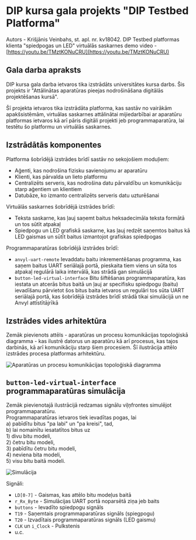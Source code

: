 # DIP kursa gala projekts "DIP Testbed Platforma"

Autors - Krišjānis Veinbahs, st. apl. nr. kv18042.
DIP Testbed platformas klienta "spiedpogas un LED" virtuālās saskarnes demo video - [https://youtu.be/TMztKONuCRU](https://youtu.be/TMztKONuCRU)  

## Gala darba apraksts
DIP kursa gala darba ietvaros tika izstrādāts universitātes kursa darbs. Šis projekts ir "Attālinātas aparatūras pieejas nodrošināšana digitālās projektēšanas kursā".  

Šī projekta ietvaros tika izstrādāta platforma, kas sastāv no vairākām apakšsistēmām, virtuālas saskarnes attālinātai mijiedarbībai ar aparatūru platformas ietvaros kā arī pāris digitāli projekti jeb programmaparatūra, lai testētu šo platformu un virtuālās saskarnes.

## Izstrādātās komponentes

Platforma šobrīdējā izstrādes brīdī sastāv no sekojošiem moduļiem:
- Aģenti, kas nodrošina fizisku savienojumu ar aparatūru
- Klienti, kas pārvalda un lieto platformu 
- Centralizēts serveris, kas nodrošina datu pārvaldību un komunikāciju starp aģentiem un klientiem
- Datubāze, ko izmanto centralizēts serveris datu uzturēšanai

Virtuālās saskarnes šobrīdējā izstrādes brīdī:
- Teksta saskarne, kas ļauj saņemt baitus heksadecimāla teksta formātā un tos sūtīt atpakaļ
- Spiedpogu un LED grafiskā saskarne, kas ļauj redzēt saņemtos baitus kā LED gaismas un sūtīt baitus izmantojot grafiskas spiedpogas

Programmaparatūras šobrīdējā izstrādes brīdī:
- `anvyl-uart-remote` Ievaddatu baitu inkrementēšanas programma, kas saņem baitus UART seriālajā portā, pieskaita tiem viens un sūta tos atpakaļ regulārā laika intervālā, kas strādā gan simulācijā
- `button-led-virtual-interface` Bitu šiftēšanas programmaparatūra, kas iestata un atcerās bitus baitā un ļauj ar specifisku spiedpogu (baitu) ievadīšanu pārvietot šos bitus baita ietvaros un regulāri tos sūta UART seriālajā portā, kas šobrīdējā izstrādes brīdī strādā tikai simulācijā un ne Anvyl attīstītājrīkā

## Izstrādes vides arhitektūra

Zemāk pievienots attēls - aparatūras un procesu komunikācijas topoloģiskā diagramma - kas ilustrē datorus un aparatūru kā arī procesus, kas tajos darbinās, kā arī komunikāciju starp šiem procesiem. Šī ilustrācija attēlo izstrādes procesa platformas arhitektūru.  

![Aparatūras un procesu komunikācijas topoloģiskā diagramma](https://i.imgur.com/aKlQ3FW.png)  

## `button-led-virtual-interface` programmaparatūras simulācija
Zemāk pievienotajā ilustrācijā redzamas signālu viļņfrontes simulējot programmaparatūru.  
Programmaparatūras ietvaros tiek ievadītas pogas, lai  
a) pabīdītu bitus "pa labi" un "pa kreisi", tad,  
b) lai nomainītu iesatatītos bitus uz   
    1) divu bitu modeli,   
    2) četru bitu modeli,   
    3) pabīdītu četru bitu modeli,   
    4) neviena bita modeli,   
    5) visu bitu baitā modeli.  

![Simulācija](https://i.imgur.com/GkG7f4d.png)  
    
Signāli:
- `LD[0-7]` - Gaismas, kas attēlo bitu modeļus baitā
- `r_Rx_Byte` - Simulācijas UART portā noparsētā ziņa jeb baits
- `buttons` - Ievadīto spiedpogu signāls
- `T19` - Saņemtais programmaparatūras signāls (spiegpogu)
- `T20` - Izvadītais programmaparatūras signāls (LED gaismu)
- `CLK` un `i_Clock` - Pulkstenis
- u.c.